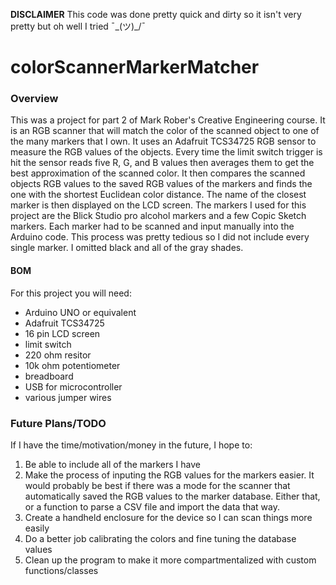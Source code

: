**DISCLAIMER** This code was done pretty quick and dirty so it isn't very pretty but oh well I tried ¯\_(ツ)_/¯
# colorScannerMarkerMatcher
### Overview
This was a project for part 2 of Mark Rober's Creative Engineering course. It is an RGB scanner that will match the color of the scanned object to one of the many markers that I own. It uses an Adafruit TCS34725 RGB sensor to measure the RGB values of the objects. Every time the limit switch trigger is hit the sensor reads five R, G, and B values then averages them to get the best approximation of the scanned color. It then compares the scanned objects RGB values to the saved RGB values of the markers and finds the one with the shortest Euclidean color distance. The name of the closest marker is then displayed on the LCD screen. The markers I used for this project are the Blick Studio pro alcohol markers and a few Copic Sketch markers. Each marker had to be scanned and input manually into the Arduino code. This process was pretty tedious so I did not include every single marker. I omitted black and all of the gray shades. 

#### BOM
For this project you will need:
- Arduino UNO or equivalent
- Adafruit TCS34725
- 16 pin LCD screen
- limit switch
- 220 ohm resitor
- 10k ohm potentiometer
- breadboard
- USB for microcontroller
- various jumper wires

### Future Plans/TODO
If I have the time/motivation/money in the future, I hope to:
1. Be able to include all of the markers I have 
2. Make the process of inputing the RGB values for the markers easier. It would probably be best if there was a mode for the scanner that automatically saved the RGB values to the marker database. Either that, or a function to parse a CSV file and import the data that way. 
3. Create a handheld enclosure for the device so I can scan things more easily
4. Do a better job calibrating the colors and fine tuning the database values
5. Clean up the program to make it more compartmentalized with custom functions/classes
